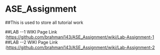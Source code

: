 # ASE_Assignment
##This is used to store all tutorial work

##LAB --1
WIKI Page Link :https://github.com/brahmani143/ASE_Assignment/wiki/Lab-Assignment-1
##LAB --2
WIKI Page Link :https://github.com/brahmani143/ASE_Assignment/wiki/Lab-Assignment-2


